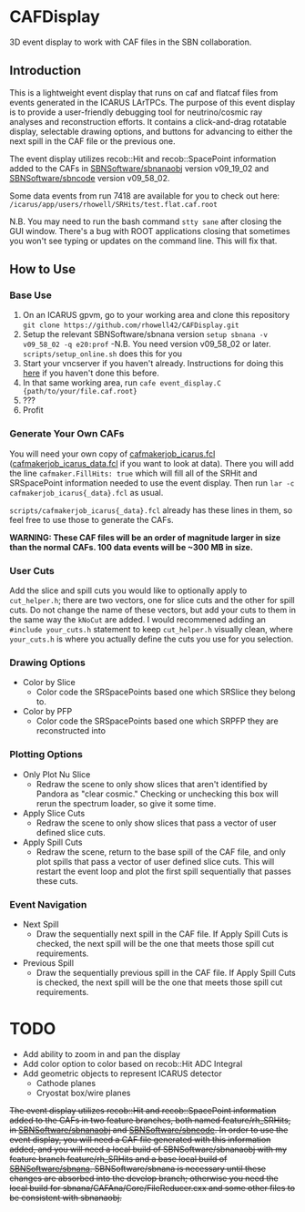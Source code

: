 # CAFDisplay
3D event display to work with CAF files in the SBN collaboration.

## Introduction
This is a lightweight event display that runs on caf and flatcaf files from events generated in the ICARUS LArTPCs. The purpose of this event display is to provide a user-friendly debugging tool for neutrino/cosmic ray analyses and reconstruction efforts. It contains a click-and-drag rotatable display, selectable drawing options, and buttons for advancing to either the next spill in the CAF file or the previous one.

The event display utilizes recob::Hit and recob::SpacePoint information added to the CAFs in [SBNSoftware/sbnanaobj](https://github.com/SBNSoftware/sbnanaobj/tree/develop) version v09_19_02 and [SBNSoftware/sbncode](https://github.com/SBNSoftware/sbncode/tree/develop) version v09_58_02.

Some data events from run 7418 are available for you to check out here: `/icarus/app/users/rhowell/SRHits/test.flat.caf.root`

N.B. You may need to run the bash command `stty sane` after closing the GUI window. There's a bug with ROOT applications closing that sometimes you won't see typing or updates on the command line. This will fix that. 

## How to Use
### Base Use
1. On an ICARUS gpvm, go to your working area and clone this repository `git clone https://github.com/rhowell42/CAFDisplay.git`
3. Setup the relevant SBNSoftware/sbnana version `setup sbnana -v v09_58_02 -q e20:prof` 
   -N.B. You need version v09_58_02 or later. `scripts/setup_online.sh` does this for you
4. Start your vncserver if you haven't already. Instructions for doing this [here](https://sbnsoftware.github.io/sbndcode_wiki/Viewing_events_remotely_with_VNC.html) if you haven't done this before.
5. In that same working area, run `cafe event_display.C {path/to/your/file.caf.root}`
6. ???
7. Profit


### Generate Your Own CAFs
You will need your own copy of [cafmakerjob_icarus.fcl](https://github.com/SBNSoftware/icaruscode/blob/develop/fcl/caf/cafmakerjob_icarus.fcl) ([cafmakerjob_icarus_data.fcl](https://github.com/SBNSoftware/icaruscode/blob/develop/fcl/caf/cafmakerjob_icarus_data.fcl) if you want to look at data). There you will add the line `cafmaker.FillHits: true` which will fill all of the SRHit and SRSpacePoint information needed to use the event display. Then run `lar -c cafmakerjob_icarus{_data}.fcl` as usual.

`scripts/cafmakerjob_icarus{_data}.fcl` already has these lines in them, so feel free to use those to generate the CAFs.

**WARNING: These CAF files will be an order of magnitude larger in size than the normal CAFs. 100 data events will be ~300 MB in size.**

### User Cuts
Add the slice and spill cuts you would like to optionally apply to `cut_helper.h`; there are two vectors, one for slice cuts and the other for spill cuts. Do not change the name of these vectors, but add your cuts to them in the same way the `kNoCut` are added. I would recommened adding an `#include your_cuts.h` statement to keep `cut_helper.h` visually clean, where `your_cuts.h` is where you actually define the cuts you use for you selection. 

### Drawing Options
- Color by Slice
  - Color code the SRSpacePoints based one which SRSlice they belong to.
- Color by PFP
  - Color code the SRSpacePoints based one which SRPFP they are reconstructed into

### Plotting Options
- Only Plot Nu Slice
  - Redraw the scene to only show slices that aren't identified by Pandora as "clear cosmic." Checking or unchecking this box will rerun the spectrum loader, so give it some time.
- Apply Slice Cuts
  - Redraw the scene to only show slices that pass a vector of user defined slice cuts.
- Apply Spill Cuts
  - Redraw the scene, return to the base spill of the CAF file, and only plot spills that pass a vector of user defined slice cuts. This will restart the event loop and plot the first spill sequentially that passes these cuts.
  
### Event Navigation
- Next Spill
  - Draw the sequentially next spill in the CAF file. If Apply Spill Cuts is checked, the next spill will be the one that meets those spill cut requirements.
- Previous Spill
  - Draw the sequentially previous spill in the CAF file. If Apply Spill Cuts is checked, the next spill will be the one that meets those spill cut requirements.

# TODO
- Add ability to zoom in and pan the display
- Add color option to color based on recob::Hit ADC Integral
- Add geometric objects to represent ICARUS detector
  - Cathode planes
  - Cryostat box/wire planes

~~The event display utilizes recob::Hit and recob::SpacePoint information added to the CAFs in two feature branches, both named feature/rh_SRHits, in [SBNSoftware/sbnanaobj](https://github.com/SBNSoftware/sbnanaobj/tree/feature/rh_SRHits) and [SBNSoftware/sbncode](https://github.com/SBNSoftware/sbncode/tree/feature/rh_SRHits). In order to use the event display, you will need a CAF file generated with this information added, and you will need a local build of SBNSoftware/sbnanaobj with my feature branch feature/rh_SRHits and a base local build of [SBNSoftware/sbnana](https://github.com/SBNSoftware/sbnana/tree/develop). SBNSoftware/sbnana is necessary until these changes are absorbed into the develop branch; otherwise you need the local build for sbnana/CAFAna/Core/FileReducer.cxx and some other files to be consistent with sbnanaobj.~~
